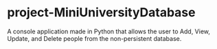 # project-MiniUniversityDatabase
A console application made in Python that allows the user to Add, View, Update, and Delete people from the non-persistent database.
